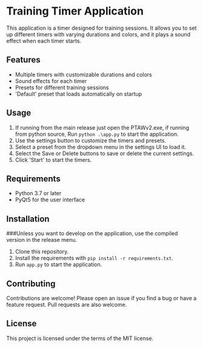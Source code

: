 # Training Timer Application

This application is a timer designed for training sessions. It allows you to set up different timers with varying durations and colors, and it plays a sound effect when each timer starts.

## Features

- Multiple timers with customizable durations and colors
- Sound effects for each timer
- Presets for different training sessions
- 'Default' preset that loads automatically on startup

## Usage

1. If running from the main release just open the PTAWv2.exe, if running from python source, Run `python .\app.py` to start the application.
2. Use the settings button to customize the timers and presets.
3. Select a preset from the dropdown menu in the settings UI to load it.
4. Select the Save or Delete buttons to save or delete the current settings.
5. Click 'Start' to start the timers.

## Requirements

- Python 3.7 or later
- PyQt5 for the user interface

## Installation

###Unless you want to develop on the application, use the compiled version in the release menu. 

1. Clone this repository.
2. Install the requirements with `pip install -r requirements.txt`.
3. Run `app.py` to start the application.

## Contributing

Contributions are welcome! Please open an issue if you find a bug or have a feature request. Pull requests are also welcome.

## License

This project is licensed under the terms of the MIT license.
